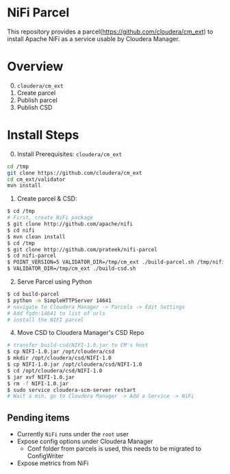 NiFi Parcel
===========

This repository provides a parcel(https://github.com/cloudera/cm_ext) to install Apache NiFi as a service usable by Cloudera Manager.

# Overview
0. `cloudera/cm_ext`
1. Create parcel
2. Publish parcel
3. Publish CSD

# Install Steps
0. Install Prerequisites: `cloudera/cm_ext`
```sh
cd /tmp
git clone https://github.com/cloudera/cm_ext
cd cm_ext/validator
mvn install
```

1. Create parcel & CSD:
```sh
$ cd /tmp
# First, create NiFi package
$ git clone http://github.com/apache/nifi
$ cd nifi
$ mvn clean install
$ cd /tmp
$ git clone http://github.com/prateek/nifi-parcel
$ cd nifi-parcel
$ POINT_VERSION=5 VALIDATOR_DIR=/tmp/cm_ext ./build-parcel.sh /tmp/nifi/nifi-assembly/target/nifi-*-SNAPSHOT-bin.tar.gz
$ VALIDATOR_DIR=/tmp/cm_ext ./build-csd.sh
```

2. Serve Parcel using Python
```sh
$ cd build-parcel
$ python -m SimpleHTTPServer 14641
# navigate to Cloudera Manager -> Parcels -> Edit Settings
# Add fqdn:14641 to list of urls
# install the NIFI parcel
```

4. Move CSD to Cloudera Manager's CSD Repo
```sh
# transfer build-csd/NIFI-1.0.jar to CM's host
$ cp NIFI-1.0.jar /opt/cloudera/csd
$ mkdir /opt/cloudera/csd/NIFI-1.0
$ cp NIFI-1.0.jar /opt/cloudera/csd/NIFI-1.0
$ cd /opt/cloudera/csd/NIFI-1.0
$ jar xvf NIFI-1.0.jar
$ rm -f NIFI-1.0.jar
$ sudo service cloudera-scm-server restart
# Wait a min, go to Cloudera Manager -> Add a Service -> NiFi
```

## Pending items
- Currently `NiFi` runs under the `root` user
- Expose config options under Cloudera Manager
  - Conf folder from parcels is used, this needs to be migrated to ConfigWriter
- Expose metrics from NiFi
